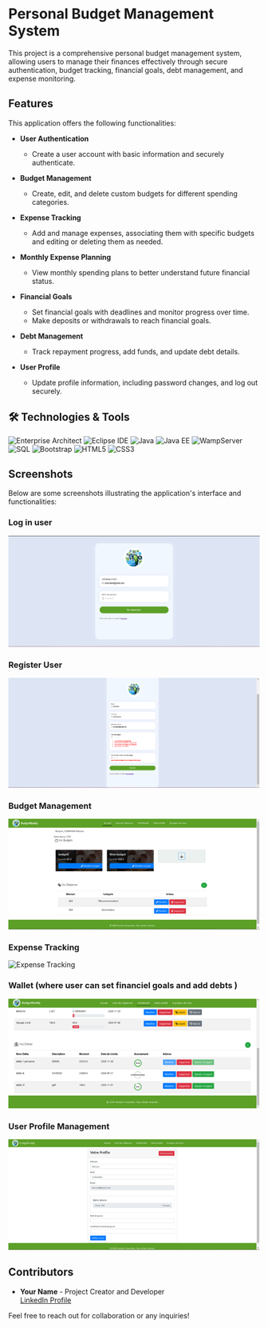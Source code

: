 # Personal Budget Management System

This project is a comprehensive personal budget management system, allowing users to manage their finances effectively through secure authentication, budget tracking, financial goals, debt management, and expense monitoring.

## Features

This application offers the following functionalities:

- **User Authentication**
  - Create a user account with basic information and securely authenticate.
  
- **Budget Management**
  - Create, edit, and delete custom budgets for different spending categories.
  
- **Expense Tracking**
  - Add and manage expenses, associating them with specific budgets and editing or deleting them as needed.
  
- **Monthly Expense Planning**
  - View monthly spending plans to better understand future financial status.
  
- **Financial Goals**
  - Set financial goals with deadlines and monitor progress over time.
  - Make deposits or withdrawals to reach financial goals.

- **Debt Management**
  - Track repayment progress, add funds, and update debt details.

- **User Profile**
  - Update profile information, including password changes, and log out securely.

## 🛠️ Technologies & Tools

![Enterprise Architect](https://img.shields.io/badge/Enterprise%20Architect-007396?style=for-the-badge&logo=business&logoColor=white)
![Eclipse IDE](https://img.shields.io/badge/Eclipse%20IDE-2C2255?style=for-the-badge&logo=eclipse&logoColor=white)
![Java](https://img.shields.io/badge/Java-ED8B00?style=for-the-badge&logo=java&logoColor=white)
![Java EE](https://img.shields.io/badge/Java%20EE-007396?style=for-the-badge&logo=java&logoColor=white)
![WampServer](https://img.shields.io/badge/WampServer-FF0000?style=for-the-badge&logo=wampserver&logoColor=white)
![SQL](https://img.shields.io/badge/SQL-003B57?style=for-the-badge&logo=database&logoColor=white)
![Bootstrap](https://img.shields.io/badge/Bootstrap-563D7C?style=for-the-badge&logo=bootstrap&logoColor=white)
![HTML5](https://img.shields.io/badge/HTML5-E34F26?style=for-the-badge&logo=html5&logoColor=white)
![CSS3](https://img.shields.io/badge/CSS3-1572B6?style=for-the-badge&logo=css3&logoColor=white)



## Screenshots

Below are some screenshots illustrating the application's interface and functionalities:

### Log in user
![Log in user](images/login.png)

### Register User
![Register User](images/register.png)

### Budget Management
![Budget Management](images/dashboard.png)

### Expense Tracking
![Expense Tracking](images/liste_des_dépenses.png)

### Wallet (where user can set financiel goals and add debts )
![Financial Goals](images/portefeuille.png)

### User Profile Management
![User Profile Management](images/profile.png)

## Contributors

- **Your Name** - Project Creator and Developer  
  [LinkedIn Profile](www.linkedin.com/in/maroua-ourahma-293426235)

Feel free to reach out for collaboration or any inquiries!

